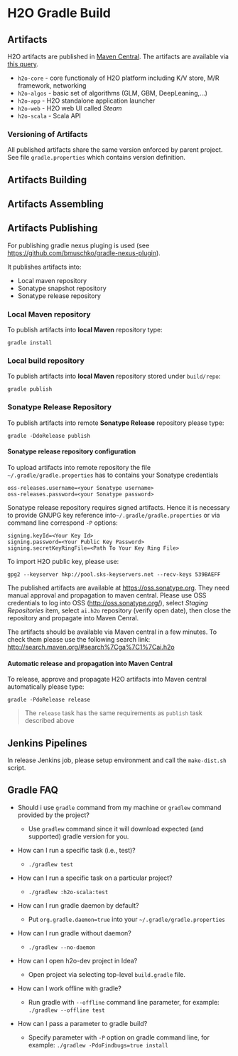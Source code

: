 # H2O Gradle Build

## Artifacts
H2O artifacts are published in [Maven Central](http://search.maven.org).
The artifacts are available via [this query](http://search.maven.org/#search%7Cga%7C1%7Cai.h2o).

  * `h2o-core` - core functionaly of H2O platform including K/V store, M/R framework, networking
  * `h2o-algos` - basic set of algorithms (GLM, GBM, DeepLeaning,...)
  * `h2o-app` - H2O standalone application launcher
  * `h2o-web` - H2O web UI called _Steam_
  * `h2o-scala` - Scala API
  
### Versioning of Artifacts
All published artifacts share the same version enforced by
parent project. See file `gradle.properties` which contains version definition.

## Artifacts Building

## Artifacts Assembling

## Artifacts Publishing
For publishing gradle nexus pluging is used (see
https://github.com/bmuschko/gradle-nexus-plugin).

It publishes artifacts into:

  * Local maven repository
  * Sonatype snapshot repository
  * Sonatype release repository

### Local Maven repository
To publish artifacts into **local Maven** repository type:

```
gradle install
```

### Local build repository
To publish artifacts into **local Maven** repository stored under `build/repo`:

```
gradle publish
```

### Sonatype Release Repository
To publish artifacts into remote **Sonatype Release** repository please type:
```
gradle -DdoRelease publish
```

#### Sonatype release repository configuration

To upload artifacts into remote repository the file `~/.gradle/gradle.properties` has to contains your Sonatype credentials
```
oss-releases.username=<your Sonatype username>
oss-releases.password=<your Sonatype password>
```

Sonatype release repository requires signed artifacts.
Hence it is necessary to provide GNUPG key reference into`~/.gradle/gradle.properties` or via command line correspond `-P` options:

```
signing.keyId=<Your Key Id>
signing.password=<Your Public Key Password>
signing.secretKeyRingFile=<Path To Your Key Ring File>
```

To import H2O public key, please use:
```
gpg2 --keyserver hkp://pool.sks-keyservers.net --recv-keys 539BAEFF
```

The published artifacts are available at https://oss.sonatype.org. 
They need manual approval and propagation to maven central. 
Please use OSS credentials to log into OSS (http://oss.sonatype.org/), select _Staging Repositories_ item, select `ai.h2o` repository (verify open date), then close the repository and propagate into Maven Cenral.

The artifacts should be available via Maven central in a few minutes.
To check them please use the following search link: http://search.maven.org/#search%7Cga%7C1%7Cai.h2o

#### Automatic release and propagation into Maven Central
To release, approve and propagate H2O artifacts into Maven central automatically please type:
```
gradle -PdoRelease release
``` 

> The `release` task has the same requirements as `publish` task described above


## Jenkins Pipelines
In release Jenkins job, please setup environment and call the `make-dist.sh` script.


## Gradle FAQ

* Should i use `gradle` command from my machine or `gradlew` command provided by the project?
  * Use `gradlew` command since it will download expected (and supported) gradle version for you.

* How can I run a specific task (i.e., test)?
  * `./gradlew test`
  
* How can I run a specific task on a particular project?
  * `./gradlew :h2o-scala:test`
  
* How can I run gradle daemon by default?
  * Put `org.gradle.daemon=true` into your `~/.gradle/gradle.properties`
  
* How can I run gradle without daemon?
  * `./gradlew --no-daemon`
  
* How can I open h2o-dev project in Idea?
  * Open project via selecting top-level `build.gradle` file.
   
* How can I work offline with gradle?
  * Run gradle with `--offline` command line parameter, for example: `./gradlew --offline
    test`

* How can I pass a parameter to gradle build?
  * Specify parameter with `-P` option on gradle command line, for example:
    `./gradlew -PdoFindbugs=true install`

